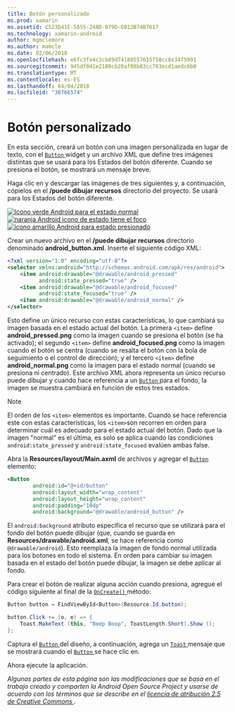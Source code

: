 ```yaml
---
title: Botón personalizado
ms.prod: xamarin
ms.assetid: C523D41E-5855-248D-079D-6B12B74B7617
ms.technology: xamarin-android
author: mgmclemore
ms.author: mamcle
ms.date: 02/06/2018
ms.openlocfilehash: e6fc3fe4c3cb89d74188557615f58cc8e34f5991
ms.sourcegitcommit: 945df041e2180cb20af08b83cc703ecd1aedc6b0
ms.translationtype: MT
ms.contentlocale: es-ES
ms.lasthandoff: 04/04/2018
ms.locfileid: "30766574"
---
```

# <a name="custom-button"></a>Botón personalizado

En esta sección, creará un botón con una imagen personalizada en lugar de texto, con el [ `Button` ](https://developer.xamarin.com/api/type/Android.Widget.Button/) widget y un archivo XML que define tres imágenes distintas que se usará para los Estados del botón diferente. Cuando se presiona el botón, se mostrará un mensaje breve.

Haga clic en y descargar las imágenes de tres siguientes y, a continuación, cópielos en el **/puede dibujar recursos** directorio del proyecto. Se usará para los Estados del botón diferente.

 [![Icono verde Android para el estado normal](custom-button-images/android-normal.png)](custom-button-images/android-normal.png#lightbox) [ ![naranja Android icono de estado tiene el foco](custom-button-images/android-focused.png)](custom-button-images/android-focused.png#lightbox) [ ![icono amarillo Android para estado presionado](custom-button-images/android-pressed.png)](custom-button-images/android-pressed.png#lightbox)

Crear un nuevo archivo en el **/puede dibujar recursos** directorio denominado **android_button.xml**. Inserte el siguiente código XML:

```xml
<?xml version="1.0" encoding="utf-8"?>
<selector xmlns:android="http://schemas.android.com/apk/res/android">
    <item android:drawable="@drawable/android_pressed"
          android:state_pressed="true" />
    <item android:drawable="@drawable/android_focused"
          android:state_focused="true" />
    <item android:drawable="@drawable/android_normal" />
</selector>
```

Esto define un único recurso con estas características, lo que cambiará su imagen basada en el estado actual del botón. La primera `<item>` define **android_pressed.png** como la imagen cuando se presiona el botón (se ha activado); el segundo `<item>` define **android_focused.png** como la imagen cuando el botón se centra (cuando se resalta el botón con la bola de seguimiento o el control de dirección); y el tercero `<item>` define **android_normal.png** como la imagen para el estado normal (cuando se presiona ni centrado). Este archivo XML ahora representa un único recurso puede dibujar y cuando hace referencia a un [ `Button` ](https://developer.xamarin.com/api/type/Android.Widget.Button/) para el fondo, la imagen se muestra cambiará en función de estos tres estados.


> [!NOTE]
> El orden de los `<item>` elementos es importante. Cuando se hace referencia este con estas características, los `<item>`son recorren en orden para determinar cuál es adecuado para el estado actual del botón.
> Dado que la imagen "normal" es el última, es solo se aplica cuando las condiciones `android:state_pressed` y `android:state_focused` evalúen ambas false.

Abra la **Resources/layout/Main.axml** de archivos y agregar el [ `Button` ](https://developer.xamarin.com/api/type/Android.Widget.Button/) elemento:

```xml
<Button
        android:id="@+id/button"
        android:layout_width="wrap_content"
        android:layout_height="wrap_content"
        android:padding="10dp"
        android:background="@drawable/android_button" />
```

El `android:background` atributo especifica el recurso que se utilizará para el fondo del botón puede dibujar (que, cuando se guarda en **Resources/drawable/android.xml**, se hace referencia como `@drawable/android`). Esto reemplaza la imagen de fondo normal utilizada para los botones en todo el sistema. En orden para cambiar su imagen basada en el estado del botón puede dibujar, la imagen se debe aplicar al fondo.

Para crear el botón de realizar alguna acción cuando presiona, agregue el código siguiente al final de la [ `OnCreate()` ](https://developer.xamarin.com/api/member/Android.App.Activity.OnCreate/p/Android.OS.Bundle/Android.OS.PersistableBundle/) método:

```csharp
Button button = FindViewById<Button>(Resource.Id.button);

button.Click += (o, e) => {
    Toast.MakeText (this, "Beep Boop", ToastLength.Short).Show ();
};
```

Captura el [ `Button` ](https://developer.xamarin.com/api/type/Android.Widget.Button/) del diseño, a continuación, agrega un [ `Toast` ](https://developer.xamarin.com/api/type/Android.Widget.Toast/) mensaje que se mostrará cuando el [ `Button` ](https://developer.xamarin.com/api/type/Android.Widget.Button/) se hace clic en.

Ahora ejecute la aplicación.


*Algunas partes de esta página son las modificaciones que se basa en el trabajo creado y comparten la Android Open Source Project y usarse de acuerdo con los términos que se describe en el*
[*licencia de atribución 2.5 de Creative Commons* ](http://creativecommons.org/licenses/by/2.5/).
